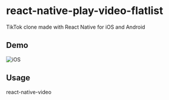 # react-native-play-video-flatlist
TikTok clone made with React Native for iOS and Android

## Demo
![iOS](https://github.com/tunm1228/react-native-play-video-flatlist/demo-video.gif)

## Usage
react-native-video
